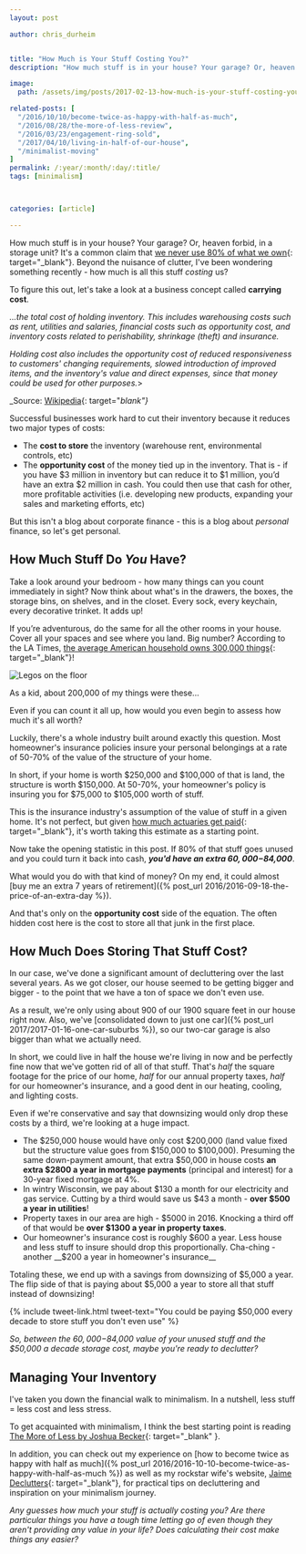 ```yaml
---
layout: post

author: chris_durheim


title: "How Much is Your Stuff Costing You?"
description: "How much stuff is in your house? Your garage? Or, heaven forbid, in a storage unit? Beyond the nuisance of clutter, I've been wondering something recently - how much is all this stuff costing us?"

image:
  path: /assets/img/posts/2017-02-13-how-much-is-your-stuff-costing-you/clutter.jpg

related-posts: [
  "/2016/10/10/become-twice-as-happy-with-half-as-much",
  "/2016/08/28/the-more-of-less-review",
  "/2016/03/23/engagement-ring-sold",
  "/2017/04/10/living-in-half-of-our-house",
  "/minimalist-moving"
]
permalink: /:year/:month/:day/:title/
tags: [minimalism]



categories: [article]

---
```


How much stuff is in your house? Your garage? Or, heaven forbid, in a storage unit? It's a common claim that [we never use 80% of what we own](http://tiptoporganizing.com/statistics/){: target="_blank"}. Beyond the nuisance of clutter, I've been wondering something recently - how much is all this stuff _costing_ us?

To figure this out, let's take a look at a business concept called __carrying cost__.

_...the total cost of holding inventory. This includes warehousing costs such as rent, utilities and salaries, financial costs such as opportunity cost, and inventory costs related to perishability, shrinkage (theft) and insurance._

_Holding cost also includes the opportunity cost of reduced responsiveness to customers' changing requirements, slowed introduction of improved items, and the inventory's value and direct expenses, since that money could be used for other purposes._>

_Source: [Wikipedia](https://en.wikipedia.org/wiki/Carrying_cost){: target="_blank"}_

Successful businesses work hard to cut their inventory because it reduces two major types of costs:

- The __cost to store__ the inventory (warehouse rent, environmental controls, etc)
- The __opportunity cost__ of the money tied up in the inventory. That is - if you have $3 million in inventory but can reduce it to $1 million, you’d have an extra $2 million in cash. You could then use that cash for other, more profitable activities (i.e. developing new products, expanding your sales and marketing efforts, etc)

But this isn't a blog about corporate finance - this is a blog about _personal_ finance, so let's get personal.

## How Much Stuff Do _You_ Have?

Take a look around your bedroom - how many things can you count immediately in sight? Now think about what's in the drawers, the boxes, the storage bins, on shelves, and in the closet. Every sock, every keychain, every decorative trinket. It adds up!

If you’re adventurous, do the same for all the other rooms in your house. Cover all your spaces and see where you land. Big number? According to the LA Times, [the average American household owns 300,000 things](http://articles.latimes.com/2014/mar/21/health/la-he-keeping-stuff-20140322){: target="_blank"}!

![Legos on the floor]({{site.url}}/assets/img/posts/2017-02-13-how-much-is-your-stuff-costing-you/legos.jpg)

<div class="caption">As a kid, about 200,000 of my things were these...</div>

Even if you can count it all up, how would you even begin to assess how much it's all worth?

Luckily, there's a whole industry built around exactly this question. Most homeowner's insurance policies insure your personal belongings at a rate of 50-70% of the value of the structure of your home.

In short, if your home is worth $250,000 and $100,000 of that is land, the structure is worth $150,000. At 50-70%, your homeowner's policy is insuring you for $75,000 to $105,000 worth of stuff.

This is the insurance industry's assumption of the value of stuff in a given home. It's not perfect, but given [how much actuaries get paid](http://time.com/money/4251274/highest-paying-jobs-glassdoor-2016/){: target="_blank"}, it's worth taking this estimate as a starting point.

Now take the opening statistic in this post. If 80% of that stuff goes unused and you could turn it back into cash, ___you'd have an extra $60,000-$84,000___.

What would you do with that kind of money? On my end, it could almost [buy me an extra 7 years of retirement]({% post_url 2016/2016-09-18-the-price-of-an-extra-day %}).

And that's only on the __opportunity cost__ side of the equation. The often hidden cost here is the cost to store all that junk in the first place.

## How Much Does Storing That Stuff Cost?

In our case, we've done a significant amount of decluttering over the last several years. As we got closer, our house seemed to be getting bigger and bigger - to the point that we have a ton of space we don't even use.

As a result, we're only using about 900 of our 1900 square feet in our house right now. Also, we've [consolidated down to just one car]({% post_url 2017/2017-01-16-one-car-suburbs %}), so our two-car garage is also bigger than what we actually need.

In short, we could live in half the house we're living in now and be perfectly fine now that we've gotten rid of all of that stuff. That's _half_ the square footage for the price of our home, _half_ for our annual property taxes, _half_ for our homeowner's insurance, and a good dent in our heating, cooling, and lighting costs.

Even if we're conservative and say that downsizing would only drop these costs by a third, we're looking at a huge impact.

- The $250,000 house would have only cost $200,000 (land value fixed but the structure value goes from $150,000 to $100,000). Presuming the same down-payment amount, that extra $50,000 in house costs __an extra $2800 a year in mortgage payments__ (principal and interest) for a 30-year fixed mortgage at 4%.
- In wintry Wisconsin, we pay about $130 a month for our electricity and gas service. Cutting by a third would save us $43 a month - __over $500 a year in utilities__!
- Property taxes in our area are high - $5000 in 2016. Knocking a third off of that would be __over $1300 a year in property taxes__.
- Our homeowner's insurance cost is roughly $600 a year. Less house and less stuff to insure should drop this proportionally. Cha-ching - another __$200 a year in homeowner's insurance__

Totaling these, we end up with a savings from downsizing of $5,000 a year. The flip side of that is paying about $5,000 a year to store all that stuff instead of downsizing!

{% include tweet-link.html tweet-text="You could be paying $50,000 every decade to store stuff you don't even use" %}

_So, between the $60,000-$84,000 value of your unused stuff and the $50,000 a decade storage cost, maybe you're ready to declutter?_

## Managing Your Inventory

I've taken you down the financial walk to minimalism. In a nutshell, less stuff = less cost and less stress.

To get acquainted with minimalism, I think the best starting point is reading [The More of Less by Joshua Becker](http://themoreofless.com/){: target="_blank" }.

In addition, you can check out my experience on [how to become twice as happy with half as much]({% post_url 2016/2016-10-10-become-twice-as-happy-with-half-as-much %}) as well as my rockstar wife's website, [Jaime Declutters](http://www.jaimedeclutters.com){: target="_blank"}, for practical tips on decluttering and inspiration on your minimalism journey.

_Any guesses how much your stuff is actually costing you? Are there particular things you have a tough time letting go of even though they aren't providing any value in your life? Does calculating their cost make things any easier?_
